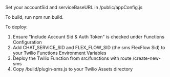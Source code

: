 Set your accountSid and serviceBaseURL in /public/appConfig.js

To build, run npm run build.

To deploy:

1. Ensure "Include Account Sid & Auth Token" is checked under Functions Configuration
2. Add CHAT_SERVICE_SID and FLEX_FLOW_SID (the sms FlexFlow Sid) to your Twilio Functions Environment Variables
3. Deploy the Twilio Function from src/functions with route /create-new-sms
4. Copy /build/plugin-sms.js to your Twilio Assets directory


